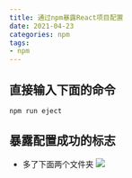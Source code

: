 ```yaml
---
title: 通过npm暴露React项目配置
date: 2021-04-23
categories: npm
tags: 
- npm
---
```

## 直接输入下面的命令
```
npm run eject
```
## 暴露配置成功的标志
* 多了下面两个文件夹
![](https://img-blog.csdnimg.cn/img_convert/121d825a5039d59c108d709ca6e73c13.png)